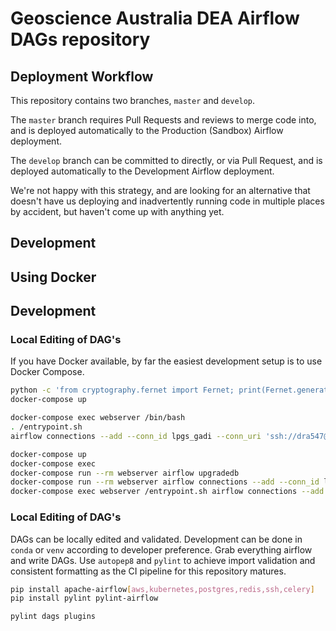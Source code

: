 # Geoscience Australia DEA Airflow DAGs repository

## Deployment Workflow

This repository contains two branches, `master` and `develop`.

The `master` branch requires Pull Requests and reviews to merge code into, and
is deployed automatically to the Production (Sandbox) Airflow deployment.

The `develop` branch can be committed to directly, or via Pull Request, and is
deployed automatically to the Development Airflow deployment.

We're not happy with this strategy, and are looking for an alternative that
doesn't have us deploying and inadvertently running code in multiple places by
accident, but haven't come up with anything yet.

## Development

## Using Docker
## Development

### Local Editing of DAG's
If you have Docker available, by far the easiest development setup is to use
Docker Compose.

``` bash
python -c 'from cryptography.fernet import Fernet; print(Fernet.generate_key().decode())' 
docker-compose up

docker-compose exec webserver /bin/bash
. /entrypoint.sh
airflow connections --add --conn_id lpgs_gadi --conn_uri 'ssh://dra547@gadi.nci.org.au'

```

``` bash
docker-compose up
docker-compose exec 
docker-compose run --rm webserver airflow upgradedb
docker-compose run --rm webserver airflow connections --add --conn_id lpgs_gadi --conn_uri ssh://dra547@gadi.nci.org.au/
docker-compose exec webserver /entrypoint.sh airflow connections --add --conn_id dea_public_data_upload --conn_uri s3://foo:bar@dea-public-data-dev/
```

### Local Editing of DAG's

DAGs can be locally edited and validated. Development can be done in `conda` or `venv` according to developer preference. Grab everything airflow and write DAGs. Use `autopep8` and `pylint` to achieve import validation and consistent formatting as the CI pipeline for this repository matures.

```bash
pip install apache-airflow[aws,kubernetes,postgres,redis,ssh,celery]
pip install pylint pylint-airflow

pylint dags plugins
```
